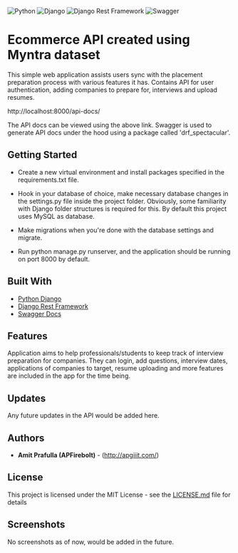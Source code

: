 ![Python](https://img.shields.io/badge/python-3670A0?style=for-the-badge&logo=python&logoColor=ffdd54)
![Django](https://img.shields.io/badge/Django-092E20?style=for-the-badge&logo=django&logoColor=green)
![Django Rest Framework](https://img.shields.io/badge/django%20rest-ff1709?style=for-the-badge&logo=django&logoColor=white)
![Swagger](https://img.shields.io/badge/-Swagger-%23Clojure?style=for-the-badge&logo=swagger&logoColor=white)

# Ecommerce API created using Myntra dataset

This simple web application assists users sync with the placement preparation process with various features it has. Contains API for user authentication, adding companies to prepare for, interviews and upload resumes.

http://localhost:8000/api-docs/

The API docs can be viewed using the above link. Swagger is used to generate API docs under the hood using a package called 'drf_spectacular'.

## Getting Started

* Create a new virtual environment and install packages specified in the requirements.txt file.

* Hook in your database of choice, make necessary database changes in the settings.py file inside the project folder. Obviously, some familiarity with Django folder structures is required for this. By default this project uses MySQL as database.

* Make migrations when you're done with the database settings and migrate.
* Run python manage.py runserver, and the application should be running on port 8000 by default.

## Built With

* [Python Django](https://www.djangoproject.com/)
* [Django Rest Framework](https://www.django-rest-framework.org/)
* [Swagger Docs](https://swagger.io/)

## Features 

Application aims to help professionals/students to keep track of interview preparation for companies. They can login, add questions, 
interview dates, applications of companies to target, resume uploading and more features are included in the app for the time being.

## Updates

Any future updates in the API would be added here.

## Authors

* **Amit Prafulla (APFirebolt)** - (http://apgiiit.com/)

## License

This project is licensed under the MIT License - see the [LICENSE.md](LICENSE.md) file for details

## Screenshots

No screenshots as of now, would be added in the future.

